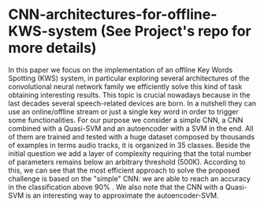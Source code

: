 # CNN-architectures-for-offline-KWS-system (See Project's repo for more details)
In this paper we focus on the implementation of an  offline Key Words Spotting (KWS) system, in particular exploring several architectures of the convolutional neural network family we efficiently solve this kind of task obtaining interesting results. This topic is crucial nowadays because in the last decades several speech-related devices are born. In a nutshell they can use an online/offline stream or just a single key word in order to trigger some functionalities. For our purpose we consider a simple CNN, a CNN combined with a Quasi-SVM and an autoencoder with a SVM in the end. All of them are trained and tested with a huge dataset composed by thousands of examples in terms audio tracks, it is organized in 35 classes. Beside the initial question we add a layer of complexity requiring that the total number of parameters remains below an arbitrary threshold (500K). According to this, we can see that the most efficient approach to solve the proposed challenge is based on the "simple" CNN: we are able to reach an accuracy in the classification above 90\% . We also note that the CNN with a Quasi-SVM is an interesting way to approximate the autoencoder-SVM.
